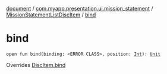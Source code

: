 [document](../../index.md) / [com.myapp.presentation.ui.mission_statement](../index.md) / [MissionStatementListDiscItem](index.md) / [bind](./bind.md)

# bind

`open fun bind(binding: <ERROR CLASS>, position: `[`Int`](https://kotlinlang.org/api/latest/jvm/stdlib/kotlin/-int/index.html)`): `[`Unit`](https://kotlinlang.org/api/latest/jvm/stdlib/kotlin/-unit/index.html)

Overrides [DiscItem.bind](../../com.myapp.presentation.utils/-disc-item/bind.md)

